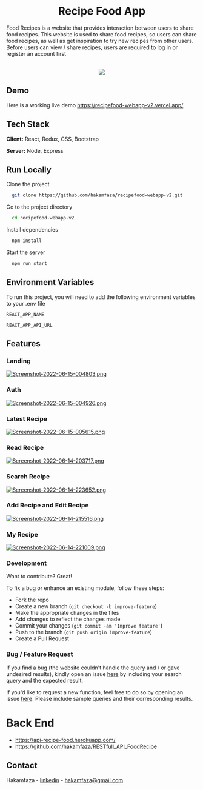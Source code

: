 
<h1 align="center">Recipe Food App</h1>

Food Recipes is a website that provides interaction between users to share food recipes. This website is used to share food recipes, so users can share food recipes, as well as get inspiration to try new recipes from other users. Before users can view / share recipes, users are required to log in or register an account first

<br/>
<div align="center">
<img src="https://i.postimg.cc/65pLzxB6/Group-4.png" />
 </div>

## Demo
Here is a working live demo https://recipefood-webapp-v2.vercel.app/

## Tech Stack

**Client:** React, Redux, CSS, Bootstrap

**Server:** Node, Express


## Run Locally

Clone the project

```bash
  git clone https://github.com/hakamfaza/recipefood-webapp-v2.git
```

Go to the project directory

```bash
  cd recipefood-webapp-v2
```

Install dependencies

```bash
  npm install
```

Start the server

```bash
  npm run start
```


## Environment Variables

To run this project, you will need to add the following environment variables to your .env file

`REACT_APP_NAME`

`REACT_APP_API_URL`
## Features

### Landing
  [![Screenshot-2022-06-15-004803.png](https://i.postimg.cc/G2w2t3m5/Screenshot-2022-06-15-004803.png)](https://postimg.cc/Z9HZDS38)
### Auth
  [![Screenshot-2022-06-15-004926.png](https://i.postimg.cc/brYqSZc3/Screenshot-2022-06-15-004926.png)](https://postimg.cc/0M4TL2Nw)
### Latest Recipe
  [![Screenshot-2022-06-15-005615.png](https://i.postimg.cc/dQXqVtNm/Screenshot-2022-06-15-005615.png)](https://postimg.cc/jCHV8KbL)
### Read Recipe
  [![Screenshot-2022-06-14-203717.png](https://i.postimg.cc/1R7HjbCj/Screenshot-2022-06-14-203717.png)](https://postimg.cc/6TRn7bNr)
### Search Recipe
  [![Screenshot-2022-06-14-223652.png](https://i.postimg.cc/Jnfb1Cfr/Screenshot-2022-06-14-223652.png)](https://postimg.cc/Kk5KNwcw)
### Add Recipe and Edit Recipe
  [![Screenshot-2022-06-14-215516.png](https://i.postimg.cc/7Zzr63Jq/Screenshot-2022-06-14-215516.png)](https://postimg.cc/RWvDpnTY)
### My Recipe
  [![Screenshot-2022-06-14-221009.png](https://i.postimg.cc/fLTPxmyt/Screenshot-2022-06-14-221009.png)](https://postimg.cc/xkhgQkKn)
  
  ### Development
Want to contribute? Great!

To fix a bug or enhance an existing module, follow these steps:

- Fork the repo
- Create a new branch (`git checkout -b improve-feature`)
- Make the appropriate changes in the files
- Add changes to reflect the changes made
- Commit your changes (`git commit -am 'Improve feature'`)
- Push to the branch (`git push origin improve-feature`)
- Create a Pull Request 

### Bug / Feature Request

If you find a bug (the website couldn't handle the query and / or gave undesired results), kindly open an issue [here](https://github.com/iharsh234/WebApp/issues/new) by including your search query and the expected result.

If you'd like to request a new function, feel free to do so by opening an issue [here](https://github.com/iharsh234/WebApp/issues/new). Please include sample queries and their corresponding results.


# Back End
* https://api-recipe-food.herokuapp.com/
* https://github.com/hakamfaza/RESTfull_API_FoodRecipe

## Contact

Hakamfaza - [linkedin](https://www.linkedin.com/in/hakamfaza/) - hakamfaza@gmail.com
